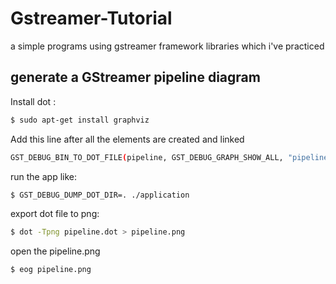 # Gstreamer-Tutorial
a simple programs using gstreamer framework libraries which i've practiced


##  generate a GStreamer pipeline diagram

Install dot :
```bash
$ sudo apt-get install graphviz
```

Add this line after all the elements are created and linked
```bash
GST_DEBUG_BIN_TO_DOT_FILE(pipeline, GST_DEBUG_GRAPH_SHOW_ALL, "pipeline")
```

run the app like:
```bash
$ GST_DEBUG_DUMP_DOT_DIR=. ./application
```

export dot file to png:
```bash
$ dot -Tpng pipeline.dot > pipeline.png
```

open the pipeline.png
```bash
$ eog pipeline.png
```

